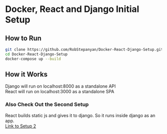 # Docker, React and Django Initial Setup

## How to Run
```bash
git clone https://github.com/RobStepanyan/Docker-React-Django-Setup.git
cd Docker-React-Django-Setup
docker-compose up --build
```

## How it Works
Django will run on localhost:8000 as a standalone API <br>
React will run on localhost:3000 as a standalone SPA

### Also Check Out the Second Setup
React builds static js and gives it to django. So it runs inside django as an app. <br>
[Link to Setup 2](https://github.com/RobStepanyan/Docker-React-Django-Setup-2)
